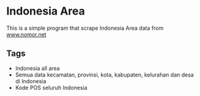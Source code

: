 # Indonesia Area

This is a simple program that scrape Indonesia Area data from www.nomor.net

## Tags

- Indonesia all area
- Semua data kecamatan, provinsi, kota, kabupaten, kelurahan dan desa di Indonesia
- Kode POS seluruh Indonesia